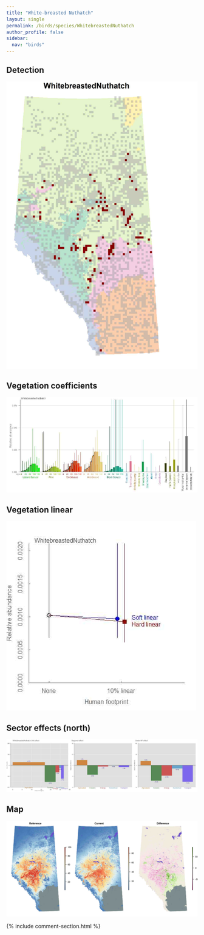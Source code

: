 ```yaml
---
title: "White-breasted Nuthatch"
layout: single
permalink: /birds/species/WhitebreastedNuthatch
author_profile: false
sidebar:
  nav: "birds"
---
```


<h2>Detection</h2>

![](/assets/images/birds/WhitebreastedNuthatch/det.jpg)

<h2>Vegetation coefficients</h2>

![](/assets/images/birds/WhitebreastedNuthatch/veghf.jpg)

<h2>Vegetation linear</h2>

![](/assets/images/birds/WhitebreastedNuthatch/lin-north.jpg)

<h2>Sector effects (north)</h2>

![](/assets/images/birds/WhitebreastedNuthatch/sector-north.jpg)

<h2>Map</h2>

![](/assets/images/birds/WhitebreastedNuthatch/map.jpg)

{% include comment-section.html %}

